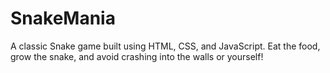 # SnakeMania
A classic Snake game built using HTML, CSS, and JavaScript. Eat the food, grow the snake, and avoid crashing into the walls or yourself!
